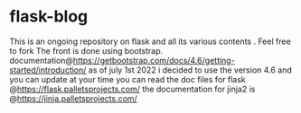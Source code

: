 # flask-blog


This is an ongoing repository on flask and all its various contents . Feel free to fork 
The front is done using bootstrap. documentation@https://getbootstrap.com/docs/4.6/getting-started/introduction/
as of july 1st 2022 i decided to use the version 4.6 and you can update at your time
you can read the doc files for flask @https://flask.palletsprojects.com/
the documentation for jinja2 is @https://jinja.palletsprojects.com/

